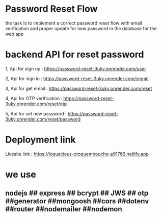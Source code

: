 # Password Reset Flow
the task is to implement a correct password reset flow with email verification and proper update for new password in the database for the web app

#  backend API for reset password

1, Api for sign up : https://password-reset-3uky.onrender.com/user

2, Api for sign in : https://password-reset-3uky.onrender.com/signin

3, Api for get email : https://password-reset-3uky.onrender.com/reset

4, Api for OTP verification : https://password-reset-3uky.onrender.com/reset/otp

5, Api for set new password : https://password-reset-3uky.onrender.com/reset/password

# Deployment link
Livesite link : https://loquacious-croquembouche-a91769.netlify.app

# we use
 ## nodejs  ## express  ## bcrypt ## JWS  ## otp  ##generator  ##mongoosh  ##cors ##dotenv  ##router ##nodemailer  ##nodemon

